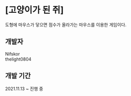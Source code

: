 # [고양이가 된 쥐]
도형에 마우스가 닿으면 점수가 올라가는 마우스를 이용한 게임이다.    

## 개발자    
Nifskor    
thelight0804


## 개발 기간
2021.11.13 ~ 진행 중
